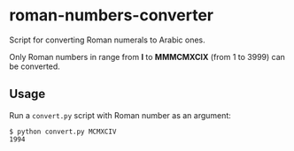 # roman-numbers-converter
Script for converting Roman numerals to Arabic ones.

Only Roman numbers in range from **I** to **MMMCMXCIX** (from 1 to 3999) can be converted.

## Usage
Run a `convert.py` script with Roman number as an argument:
```
$ python convert.py MCMXCIV
1994
```
